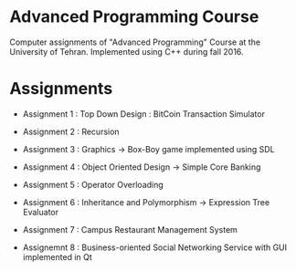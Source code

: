 Advanced Programming Course
===========================

Computer assignments of "Advanced Programming" Course at the University of
Tehran. Implemented using C++ during fall 2016.

Assignments
===========

-   Assignment 1 : Top Down Design : BitCoin Transaction Simulator

-   Assignment 2 : Recursion

-   Assignment 3 : Graphics -\> Box-Boy game implemented using SDL

-   Assignment 4 : Object Oriented Design -\> Simple Core Banking

-   Assignment 5 : Operator Overloading

-   Assignment 6 : Inheritance and Polymorphism -\> Expression Tree Evaluator

-   Assignment 7 : Campus Restaurant Management System

-   Assignemnt 8 : Business-oriented Social Networking Service with GUI
    implemented in Qt
